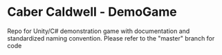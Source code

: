 # Caber Caldwell - DemoGame
Repo for Unity/C# demonstration game with documentation and standardized naming convention.
Please refer to the "master" branch for code
